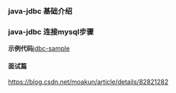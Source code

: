 ### java-jdbc 基础介绍

### java-jdbc 连接mysql步骤

**示例代码**[jdbc-sample](../../code/jdbc-sample/jdbc-mysql-sample)

#### 面试篇

https://blog.csdn.net/moakun/article/details/82821282
